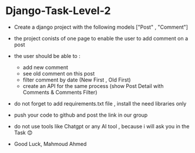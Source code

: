 # Django-Task-Level-2

- Create a django project with the following models ["Post" , "Comment"]
- the project conists of one page to enable the user to add comment on a post
- the user should be able to :
  - add new comment
  - see old comment on this post
  - filter comment by date (New First , Old First)
  - create an API for the same process (show Post Detail with Comments & Comments Filter)
 

- do not forget to add requirements.txt file , install the need libraries only
- push your code to github and post the link in our group
- do not use tools like Chatgpt or any AI tool , because i will ask you in the Task 😊

- Good Luck, Mahmoud Ahmed 
